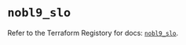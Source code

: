 # `nobl9_slo`

Refer to the Terraform Registory for docs: [`nobl9_slo`](https://registry.terraform.io/providers/nobl9/nobl9/0.22.0/docs/resources/slo).
